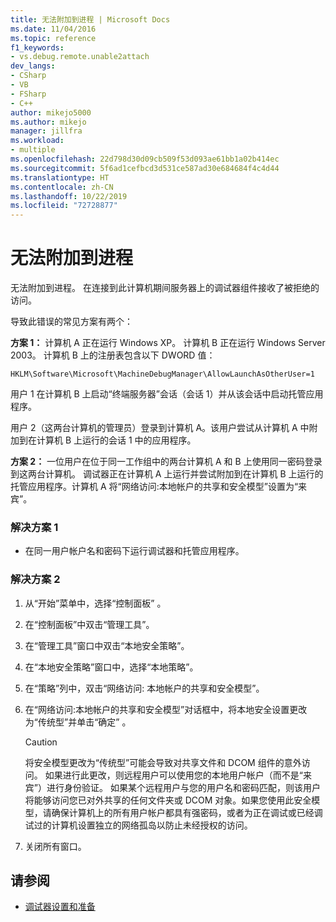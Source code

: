 ```yaml
---
title: 无法附加到进程 | Microsoft Docs
ms.date: 11/04/2016
ms.topic: reference
f1_keywords:
- vs.debug.remote.unable2attach
dev_langs:
- CSharp
- VB
- FSharp
- C++
author: mikejo5000
ms.author: mikejo
manager: jillfra
ms.workload:
- multiple
ms.openlocfilehash: 22d798d30d09cb509f53d093ae61bb1a02b414ec
ms.sourcegitcommit: 5f6ad1cefbcd3d531ce587ad30e684684f4c4d44
ms.translationtype: HT
ms.contentlocale: zh-CN
ms.lasthandoff: 10/22/2019
ms.locfileid: "72728877"
---
```

# <a name="unable-to-attach-to-the-process"></a>无法附加到进程
无法附加到进程。 在连接到此计算机期间服务器上的调试器组件接收了被拒绝的访问。

 导致此错误的常见方案有两个：

 **方案 1：** 计算机 A 正在运行 Windows XP。 计算机 B 正在运行 Windows Server 2003。 计算机 B 上的注册表包含以下 DWORD 值：

 `HKLM\Software\Microsoft\MachineDebugManager\AllowLaunchAsOtherUser=1`

 用户 1 在计算机 B 上启动“终端服务器”会话（会话 1）并从该会话中启动托管应用程序。

 用户 2（这两台计算机的管理员）登录到计算机 A。该用户尝试从计算机 A 中附加到在计算机 B 上运行的会话 1 中的应用程序。

 **方案 2：** 一位用户在位于同一工作组中的两台计算机 A 和 B 上使用同一密码登录到这两台计算机。 调试器正在计算机 A 上运行并尝试附加到在计算机 B 上运行的托管应用程序。计算机 A 将“网络访问:本地帐户的共享和安全模型”设置为“来宾”。

### <a name="to-solve-scenario-1"></a>解决方案 1

- 在同一用户帐户名和密码下运行调试器和托管应用程序。

### <a name="to-solve-scenario-2"></a>解决方案 2

1. 从“开始”菜单中，选择“控制面板” 。

2. 在“控制面板”中双击“管理工具”。

3. 在“管理工具”窗口中双击“本地安全策略”。

4. 在“本地安全策略”窗口中，选择“本地策略”。

5. 在“策略”列中，双击“网络访问: 本地帐户的共享和安全模型”。

6. 在“网络访问:本地帐户的共享和安全模型”对话框中，将本地安全设置更改为“传统型”并单击“确定” 。

    > [!CAUTION]
    > 将安全模型更改为“传统型”可能会导致对共享文件和 DCOM 组件的意外访问。 如果进行此更改，则远程用户可以使用您的本地用户帐户（而不是“来宾”）进行身份验证。 如果某个远程用户与您的用户名和密码匹配，则该用户将能够访问您已对外共享的任何文件夹或 DCOM 对象。如果您使用此安全模型，请确保计算机上的所有用户帐户都具有强密码，或者为正在调试或已经调试过的计算机设置独立的网络孤岛以防止未经授权的访问。

7. 关闭所有窗口。

## <a name="see-also"></a>请参阅
- [调试器设置和准备](../debugger/debugger-settings-and-preparation.md)